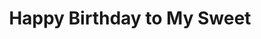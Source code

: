 ---
layout: article
title: Happy Birthday to My Sweet
mode: normal
show_title: true
show_edit_on_github: false
show_date: false
show_tags: false
comment: false
lightbox: false
header:
  theme: dark
  background: 'linear-gradient(90deg, rgba(17, 24, 31), rgba(99, 45, 42))'
article_header:
  type: overlay
  theme: dark
  align: center
  background_image:
    gradient: 'linear-gradient(90deg, rgba(17, 24, 31, .4), rgba(99, 45, 42, .4))'
    src: https://i.loli.net/2020/01/10/V6J2jU5lZeGITN4.jpg
show_subscribe: true
license: false
sharing: false
show_author_profile: false
---